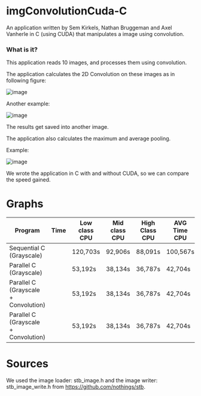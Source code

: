 # imgConvolutionCuda-C

An application written by Sem Kirkels, Nathan Bruggeman and Axel Vanherle in C (using CUDA) that manipulates a image using convolution.

### What is it?

This application reads 10 images, and processes them using convolution.

The application calculates the 2D Convolution on these images as in following figure:

![image](https://user-images.githubusercontent.com/94362354/197715244-afcae750-128c-4dba-95d8-8c450b977727.png)

Another example:

![image](https://user-images.githubusercontent.com/94362354/197715440-bc4313c3-287a-4676-9046-a6f026218e16.png)


The results get saved into another image.

The application also calculates the maximum and average pooling.

Example:

![image](https://user-images.githubusercontent.com/94362354/197715748-c407534a-eb89-494a-a06e-f54e60475493.png)

We wrote the application in C with and without CUDA, so we can compare the speed gained.

# Graphs

| Program                  | Time | Low class CPU | Mid class CPU | High Class CPU | AVG Time CPU | Low class GPU | Mid class GPU | High class GPU | AVG GPU |
|--------------------------|------|---------------|---------------|----------------|--------------|---------------|---------------|----------------|---------|
| Sequential C (Grayscale) |      | 120,703s      | 92,906s       | 88,091s        | 100,567s     |       n/a        |        n/a       |         n/a       |     n/a   |
| Parallel C (Grayscale)    |      | 53,192s       | 38,134s       | 36,787s        | 42,704s      |      n/a         |         n/a      |        n/a        |    n/a     |
| Parallel C (Grayscale + Convolution)    |      | 53,192s       | 38,134s       | 36,787s        | 42,704s      |      n/a         |         n/a      |        n/a        |    n/a     |
| Parallel C (Grayscale + Convolution)    |      | 53,192s       | 38,134s       | 36,787s        | 42,704s      |      n/a         |         n/a      |        n/a        |    n/a     |

# Sources

We used the image loader: stb_image.h and the image writer: stb_image_write.h from https://github.com/nothings/stb.
